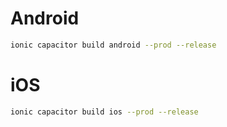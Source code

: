 

# Android
```bash
ionic capacitor build android --prod --release
```
# iOS
```bash
ionic capacitor build ios --prod --release
```
